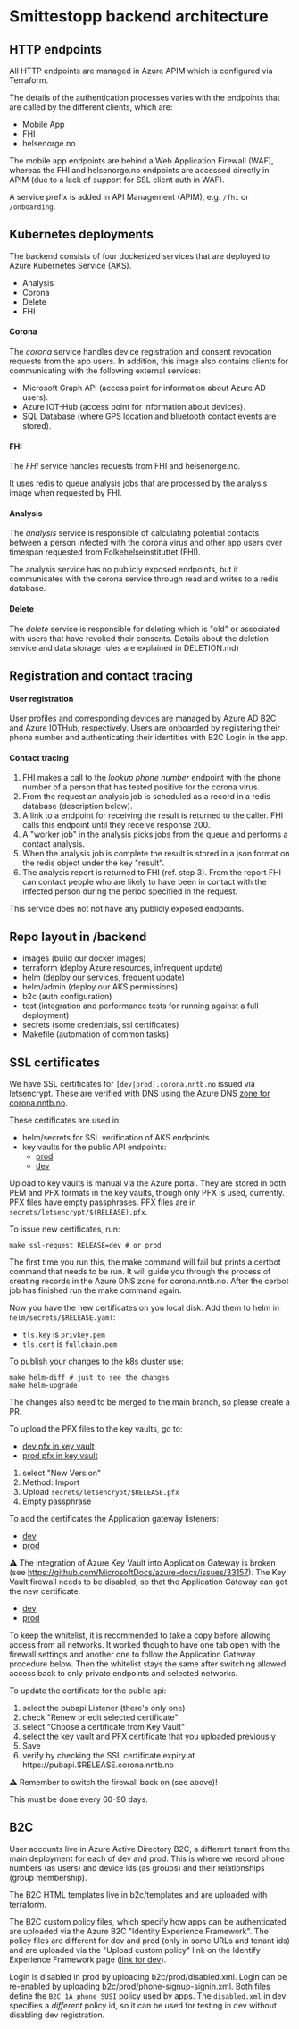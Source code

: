 # Smittestopp backend architecture

## HTTP endpoints
All HTTP endpoints are managed in Azure APIM which is configured via Terraform.
 
The details of the authentication processes varies with the endpoints that are called by the different clients, which are:
- Mobile App
- FHI
- helsenorge.no

The mobile app endpoints are behind a Web Application Firewall (WAF), whereas the FHI and helsenorge.no 
endpoints are accessed directly in APIM (due to a lack of support for SSL client auth in WAF).

A service prefix is added in API Management (APIM), e.g. `/fhi` or `/onboarding`.

## Kubernetes deployments

The backend consists of four dockerized services that are deployed to Azure Kubernetes Service (AKS).
- Analysis
- Corona
- Delete
- FHI

#### Corona

The _corona_ service handles device registration and consent revocation requests from the app users. 
In addition, this image also contains clients for communicating with the following external services:

- Microsoft Graph API (access point for information about Azure AD users).
- Azure IOT-Hub (access point for information about devices).
- SQL Database (where GPS location and bluetooth contact events are stored).

#### FHI

The _FHI_ service handles requests from FHI and helsenorge.no. 

It uses redis to queue analysis jobs that are processed by the analysis image when 
requested by FHI.

#### Analysis

The _analysis_ service is responsible of calculating potential contacts between a person infected 
with the corona virus and other app users over timespan requested from Folkehelseinstituttet (FHI).  

The analysis service has no publicly exposed endpoints, but it communicates with the corona service through 
read and writes to a redis database.

#### Delete

The _delete_ service is responsible for deleting which is "old" or associated with users that have 
revoked their consents. Details about the deletion service and data storage rules are explained in DELETION.md)

## Registration and contact tracing

#### User registration

User profiles and corresponding devices are managed by Azure AD B2C and Azure IOTHub, respectively.
Users are onboarded by registering their phone number and authenticating their identities with B2C Login in the app. 

#### Contact tracing

1. FHI makes a call to the _lookup_ _phone_ _number_ endpoint with the phone number of a person that has tested positive
for the corona virus.  
2. From the request an analysis job is scheduled as a record in a redis database (description below).
3. A link to a endpoint for receiving the result is returned to the caller. FHI calls this endpoint until
they receive response 200.  
4. A "worker job" in the analysis picks jobs from the queue and performs a contact analysis. 
5. When the analysis job is complete the result is stored in a json format on the redis object under the key "result".
6. The analysis report is returned to FHI (ref. step 3). From the report FHI can contact people who are likely to have 
been in contact with the infected person during the period specified in the request. 

This service does not not have any publicly exposed endpoints.

## Repo layout in /backend

- images (build our docker images)
- terraform (deploy Azure resources, infrequent update)
- helm (deploy our services, frequent update)
- helm/admin (deploy our AKS permissions)
- b2c (auth configuration)
- test (integration and performance tests for running against a full deployment)
- secrets (some credentials, ssl certificates)
- Makefile (automation of common tasks)

## SSL certificates

We have SSL certificates for `[dev|prod].corona.nntb.no` issued via letsencrypt.
These are verified with DNS using the Azure DNS [zone for corona.nntb.no](https://portal.azure.com/#@fhi.no/resource/subscriptions/<subscription_id>/resourceGroups/rg-smittestopp-prod/providers/Microsoft.Network/dnszones/corona.nntb.no/overview).

These certificates are used in:

- helm/secrets for SSL verification of AKS endpoints
- key vaults for the public API endpoints:
  - [prod](https://portal.azure.com/#@fhi.no/resource/subscriptions/<subscription_id>/resourceGroups/rg-smittestopp-prod/providers/Microsoft.KeyVault/vaults/kv-smittestopp-prod/certificates)
  - [dev](https://portal.azure.com/#@fhi.no/resource/subscriptions/<subscription_id>/resourceGroups/rg-smittestopp-dev/providers/Microsoft.KeyVault/vaults/kv-smittestopp-dev/certificates)

Upload to key vaults is manual via the Azure portal.
They are stored in both PEM and PFX formats in the key vaults,
though only PFX is used, currently.
PFX files have empty passphrases.
PFX files are in `secrets/letsencrypt/$(RELEASE).pfx`.

To issue new certificates, run:

    make ssl-request RELEASE=dev # or prod
    
The first time you run this, the make command will fail but prints a certbot command that needs to be run.
It will guide you through the process of creating records in the Azure DNS zone for corona.nntb.no.
After the cerbot job has finished run the make command again.

Now you have the new certificates on you local disk. Add them to helm in `helm/secrets/$RELEASE.yaml`:

- `tls.key` is `privkey.pem`
- `tls.cert` is `fullchain.pem`

To publish your changes to the k8s cluster use:

    make helm-diff # just to see the changes
    make helm-upgrade

The changes also need to be merged to the main branch, so please create a PR.

To upload the PFX files to the key vaults, go to:

- [dev pfx in key vault](https://portal.azure.com/#@fhi.no/resource/subscriptions/<subscription_id>/resourceGroups/rg-smittestopp-dev/providers/Microsoft.KeyVault/vaults/kv-smittestopp-dev/certificates)
- [prod pfx in key vault](https://portal.azure.com/#@fhi.no/resource/subscriptions/<subscription_id>/resourceGroups/rg-smittestopp-prod/providers/Microsoft.KeyVault/vaults/kv-smittestopp-prod/certificates)

1. select "New Version"
2. Method: Import
3. Upload `secrets/letsencrypt/$RELEASE.pfx`
4. Empty passphrase

To add the certificates the Application gateway listeners:

- [dev](https://portal.azure.com/#@fhi.no/resource/subscriptions/<subscription_id>/resourceGroups/rg-smittestopp-dev/providers/Microsoft.Network/applicationGateways/waf-smittestopp-pub-dev/listeners)
- [prod](https://portal.azure.com/#@fhi.no/resource/subscriptions/<subscription_id>/resourceGroups/rg-smittestopp-waf-prod/providers/Microsoft.Network/applicationGateways/waf-smittestopp-pub-prod/listeners)

:warning: The integration of Azure Key Vault into Application Gateway is broken (see https://github.com/MicrosoftDocs/azure-docs/issues/33157).
The Key Vault firewall needs to be disabled, so that the Application Gateway can get the new certificate.
- [dev](https://portal.azure.com/#@fhi.no/resource/subscriptions/<subscription_id>/resourceGroups/rg-smittestopp-dev/providers/Microsoft.KeyVault/vaults/kv-smittestopp-dev/networking)
- [prod](https://portal.azure.com/#@fhi.no/resource/subscriptions/<subscription_id>/resourceGroups/rg-smittestopp-prod/providers/Microsoft.KeyVault/vaults/kv-smittestopp-prod/networking)

To keep the whitelist, it is recommended to take a copy before allowing access from all networks.
It worked though to have one tab open with the firewall settings and another one to follow the Application Gateway procedure below.
Then the whitelist stays the same after switching allowed access back to only private endpoints and selected networks.

To update the certificate for the public api:

1. select the pubapi Listener (there's only one)
2. check "Renew or edit selected certificate"
3. select "Choose a certificate from Key Vault"
4. select the key vault and PFX certificate that you uploaded previously
5. Save
6. verify by checking the SSL certificate expiry at https://pubapi.$RELEASE.corona.nntb.no

:warning: Remember to switch the firewall back on (see above)!

This must be done every 60-90 days.

## B2C

User accounts live in Azure Active Directory B2C,
a different tenant from the main deployment for each of dev and prod.
This is where we record phone numbers (as users) and device ids (as groups)
and their relationships (group membership).

The B2C HTML templates live in b2c/templates and are uploaded with terraform.

The B2C custom policy files, which specify how apps can be authenticated
are uploaded via the Azure B2C "Identity Experience Framework".
The policy files are different for dev and prod (only in some URLs and tenant ids) and are uploaded via the "Upload custom policy" link on the Identify Experience Framework page ([link for dev](https://portal.azure.com/#blade/Microsoft_AAD_B2CAdmin/CustomPoliciesMenuBlade/overview/tenantId/devsmittestopp.onmicrosoft.com)).

Login is disabled in prod by uploading b2c/prod/disabled.xml.
Login can be re-enabled by uploading b2c/prod/phone-signup-signin.xml.
Both files define the `B2C_1A_phone_SUSI` policy used by apps.
The `disabled.xml` in dev specifies a *different* policy id,
so it can be used for testing in dev without disabling dev registration.





